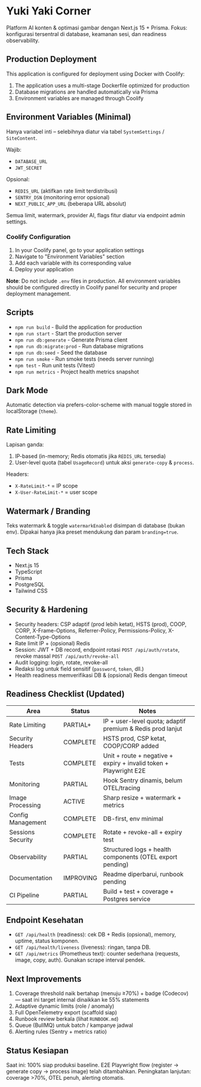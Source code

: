 # Yuki Yaki Corner

Platform AI konten & optimasi gambar dengan Next.js 15 + Prisma. Fokus: konfigurasi tersentral di database, keamanan sesi, dan readiness observability.

## Production Deployment

This application is configured for deployment using Docker with Coolify:

1. The application uses a multi-stage Dockerfile optimized for production
2. Database migrations are handled automatically via Prisma
3. Environment variables are managed through Coolify

## Environment Variables (Minimal)

Hanya variabel inti – selebihnya diatur via tabel `SystemSettings` / `SiteContent`.

Wajib:
- `DATABASE_URL`
- `JWT_SECRET`

Opsional:
- `REDIS_URL` (aktifkan rate limit terdistribusi)
- `SENTRY_DSN` (monitoring error opsional)
- `NEXT_PUBLIC_APP_URL` (beberapa URL absolut)

Semua limit, watermark, provider AI, flags fitur diatur via endpoint admin settings.

### Coolify Configuration
1. In your Coolify panel, go to your application settings
2. Navigate to "Environment Variables" section
3. Add each variable with its corresponding value
4. Deploy your application

**Note**: Do not include `.env` files in production. All environment variables should be configured directly in Coolify panel for security and proper deployment management.

## Scripts

- `npm run build` - Build the application for production
- `npm run start` - Start the production server
- `npm run db:generate` - Generate Prisma client
- `npm run db:migrate:prod` - Run database migrations
- `npm run db:seed` - Seed the database
- `npm run smoke` - Run smoke tests (needs server running)
- `npm test` - Run unit tests (Vitest)
- `npm run metrics` - Project health metrics snapshot

## Dark Mode
Automatic detection via prefers-color-scheme with manual toggle stored in localStorage (`theme`).

## Rate Limiting
Lapisan ganda:
1. IP-based (in-memory; Redis otomatis jika `REDIS_URL` tersedia)
2. User-level quota (tabel `UsageRecord`) untuk aksi `generate-copy` & `process`.

Headers:
- `X-RateLimit-*` = IP scope
- `X-User-RateLimit-*` = user scope

## Watermark / Branding
Teks watermark & toggle `watermarkEnabled` disimpan di database (bukan env). Dipakai hanya jika preset mendukung dan param `branding=true`.

## Tech Stack

- Next.js 15
- TypeScript
- Prisma
- PostgreSQL
- Tailwind CSS

## Security & Hardening

- Security headers: CSP adaptif (prod lebih ketat), HSTS (prod), COOP, CORP, X-Frame-Options, Referrer-Policy, Permissions-Policy, X-Content-Type-Options
- Rate limit IP + (opsional) Redis
- Session: JWT + DB record, endpoint rotasi `POST /api/auth/rotate`, revoke massal `POST /api/auth/revoke-all`
- Audit logging: login, rotate, revoke-all
- Redaksi log untuk field sensitif (`password`, `token`, dll.)
- Health readiness memverifikasi DB & (opsional) Redis dengan timeout

## Readiness Checklist (Updated)

| Area | Status | Notes |
|------|--------|-------|
| Rate Limiting | PARTIAL+ | IP + user-level quota; adaptif premium & Redis prod lanjut |
| Security Headers | COMPLETE | HSTS prod, CSP ketat, COOP/CORP added |
| Tests | COMPLETE | Unit + route + negative + expiry + invalid token + Playwright E2E |
| Monitoring | PARTIAL | Hook Sentry dinamis, belum OTEL/tracing |
| Image Processing | ACTIVE | Sharp resize + watermark + metrics |
| Config Management | COMPLETE | DB-first, env minimal |
| Sessions Security | COMPLETE | Rotate + revoke-all + expiry test |
| Observability | PARTIAL | Structured logs + health components (OTEL export pending) |
| Documentation | IMPROVING | Readme diperbarui, runbook pending |
| CI Pipeline | PARTIAL | Build + test + coverage + Postgres service |

## Endpoint Kesehatan

- `GET /api/health` (readiness): cek DB + Redis (opsional), memory, uptime, status komponen.
- `GET /api/health/liveness` (liveness): ringan, tanpa DB.
- `GET /api/metrics` (Prometheus text): counter sederhana (requests, image, copy, auth). Gunakan scrape interval pendek.

## Next Improvements

1. Coverage threshold naik bertahap (menuju ≥70%) + badge (Codecov) — saat ini target internal dinaikkan ke 55% statements
2. Adaptive dynamic limits (role / anomaly)
3. Full OpenTelemetry export (scaffold siap)
4. Runbook review berkala (lihat `RUNBOOK.md`)
5. Queue (BullMQ) untuk batch / kampanye jadwal
6. Alerting rules (Sentry + metrics ratio)

## Status Kesiapan

Saat ini: 100% siap produksi baseline. E2E Playwright flow (register → generate copy → process image) telah ditambahkan. Peningkatan lanjutan: coverage >70%, OTEL penuh, alerting otomatis.
